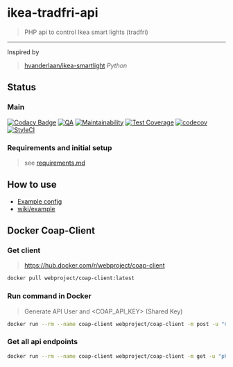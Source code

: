 # ikea-tradfri-api

> PHP api to control Ikea smart lights (tradfri)

-----

Inspired by

> [hvanderlaan/ikea-smartlight](https://github.com/hvanderlaan/ikea-smartlight) _Python_

## Status

### Main

[![Codacy Badge](https://app.codacy.com/project/badge/Grade/a04395190abd4cb1aa4fa9c7c8077810)](https://www.codacy.com/gh/WebProject-xyz/ikea-tradfri-php/dashboard?utm_source=github.com&amp;utm_medium=referral&amp;utm_content=WebProject-xyz/ikea-tradfri-php&amp;utm_campaign=Badge_Grade)
[![QA](https://github.com/WebProject-xyz/ikea-tradfri-php/actions/workflows/grump.yml/badge.svg)](https://github.com/WebProject-xyz/ikea-tradfri-php/actions/workflows/grump.yml)
[![Maintainability](https://api.codeclimate.com/v1/badges/c3a38c872794aa6a83c9/maintainability)](https://codeclimate.com/github/WebProject-xyz/ikea-tradfri-php/maintainability)
[![Test Coverage](https://api.codeclimate.com/v1/badges/c3a38c872794aa6a83c9/test_coverage)](https://codeclimate.com/github/WebProject-xyz/ikea-tradfri-php/test_coverage)
[![codecov](https://codecov.io/gh/WebProject-xyz/ikea-tradfri-php/branch/main/graph/badge.svg)](https://codecov.io/gh/WebProject-xyz/ikea-tradfri-php)
[![StyleCI](https://styleci.io/repos/115823629/shield?branch=main)](https://styleci.io/repos/115823629)

### Requirements and initial setup

> see [requirements.md](requirements.md)

## How to use

- [Example config](wiki/example/init-dist.php)
- [wiki/example](wiki/example)

## Docker Coap-Client

### Get client

> <https://hub.docker.com/r/webproject/coap-client>

```bash
docker pull webproject/coap-client:latest
```

### Run command in Docker

> Generate API User and <COAP_API_KEY> (Shared Key)

```bash
docker run --rm --name coap-client webproject/coap-client -m post -u "Client_identity" -k "<COAP_GATEWAY_SECRET>" -e '{"9090":"php-api-user"}' "coaps://<COAP_GATEWAY_IP>:5684/15011/9063""
```

### Get all api endpoints

```bash
docker run --rm --name coap-client webproject/coap-client -m get -u "php-api-user"  -k "<COAP_API_KEY>" "coaps://<COAP_GATEWAY_IP>:5684/.well-known/core"
``` 
